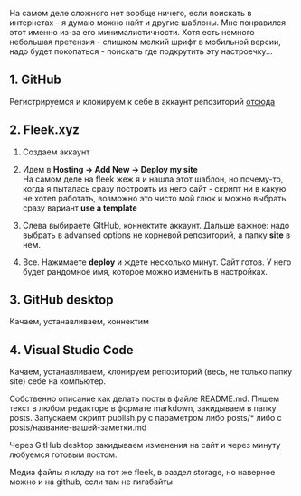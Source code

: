 [category]: <> (About)
[date]: <> (2024/10/13)
[title]: <> (Как сделать такое же)

На самом деле сложного нет вообще ничего, если поискать в интернетах - я думаю можно найт и другие шаблоны. Мне понравился этот именно из-за его минималистичности. Хотя есть немного небольшая претензия - слишком мелкий шрифт в мобильной версии, надо будет покопаться - поискать где подкрутить эту настроечку...

## 1. GitHub

Регистрируемся и клонируем к себе в аккаунт репозиторий [отсюда](https://github.com/vbuterin/blogmaker)

## 2. Fleek.xyz

1. Создаем аккаунт

2. Идем в **Hosting -> Add New -> Deploy my site**<br>
На самом деле на fleek жеж я и нашла этот шаблон, но почему-то, когда я пыталась сразу построить из него сайт - скрипт ни в какую не хотел работать, возможно это чисто мой глюк и можно выбрать сразу вариант **use a template**

3. Слева выбираете GItHub, коннектите аккаунт. Дальше важное: надо выбрать в advansed options не корневой репозиторий, а папку **site** в нем. 

4. Все. Нажимаете **deploy** и ждете несколько минут. Сайт готов. У него будет рандомное имя, которое можно изменить в настройках.

## 3. GitHub desktop

Качаем, устанавливаем, коннектим

## 4. Visual Studio Code

Качаем, устанавливаем, клонируем репозиторий (весь, не только папку site) себе на компьютер.

Собственно описание как делать посты в файле README.md. Пишем текст в любом редакторе в формате markdown, закидываем в папку posts. Запускаем скрипт publish.py c параметром либо posts/* либо с posts/название-вашей-заметки.md

Через GitHub desktop закидываем изменения на сайт и через минуту любуемся готовым постом.

Медиа файлы я кладу на тот же fleek, в раздел storage, но наверное можно и на github, если там не гигабайты